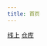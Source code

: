 ```yaml
---
title: 首页
---
```


[线上](https://vuepress-docs-rho.vercel.app/)
[仓库](https://github.com/ndzy01/vuepress-docs.git)

